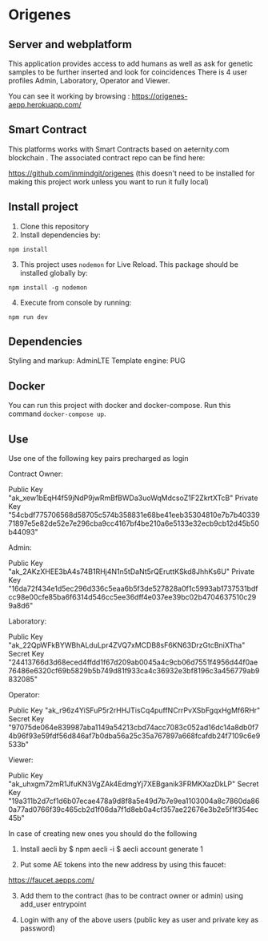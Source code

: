# Origenes 

## Server and webplatform

This application provides access to add humans as well as ask for genetic samples to be further inserted and look for coincidences
There is 4 user profiles Admin, Laboratory, Operator and Viewer.

You can see it working by browsing : https://origenes-aepp.herokuapp.com/

## Smart Contract

This platforms works with Smart Contracts based on aeternity.com blockchain . The associated contract repo can be find here: 

https://github.com/inmindgit/origenes (this doesn't need to be installed for making this project work unless you want to run it fully local)

## Install project
1. Clone this repository
2. Install dependencies by: 
  
  `npm install`

3. This project uses `nodemon` for Live Reload. This package should be installed globally by:

  `npm install -g nodemon`

4. Execute from console by running: 
  
  `npm run dev`

## Dependencies

  Styling and markup: AdminLTE
  Template engine: PUG

## Docker
You can run this project with docker and docker-compose.
Run this command `docker-compose up`.

## Use

Use one of the following key pairs precharged as login

Contract Owner:

Public Key "ak_xew1bEqH4f59jNdP9jwRmBfBWDa3uoWqMdcsoZ1F2ZkrtXTcB"
Private Key "54cbdf775706568d58705c574b358831e68be41eeb35304810e7b7b4033971897e5e82de52e7e296cba9cc4167bf4be210a6e5133e32ecb9cb12d45b50b44093"

Admin:

Public Key "ak_2AKzXHEE3bA4s74B1RHj4N1n5tDaNt5rQEruttKSkd8JhhKs6U"
Private Key "16da72f434e1d5ec296d336c5eaa6b5f3de527828a0f1c5993ab1737531bdfcc98e00cfe85ba6f6314d546cc5ee36dff4e037ee39bc02b4704637510c299a8d6"

Laboratory:

Public Key "ak_22QpWFkBYWBhALduLpr4ZVQ7xMCDB8sF6KN63DrzGtcBniXTha"
Secret Key "24413766d3d68eced4ffdd1f67d209ab0045a4c9cb06d7551f4956d44f0ae76486e6320cf69b5829b5b749d81f933ca4c36932e3bf8196c3a456779ab9832085"

Operator:

Public Key "ak_r96z4YiSFuP5r2rHHJTisCq4puffNCrrPvXSbFgqxHgMf6RHr"
Secret Key "97075de064e839987aba1149a54213cbd74acc7083c052ad16dc14a8db0f74b96f93e59fdf56d846af7b0dba56a25c35a767897a668fcafdb24f7109c6e9533b"

Viewer:

Public Key "ak_uhxgm72mR1JfuKN3VgZAk4EdmgYj7XEBganik3FRMKXazDkLP"
Secret Key "19a311b2d7cf1d6b07ecae478a9d8f8a5e49d7b7e9ea1103004a8c7860da860a77ad0766f39c465cb2d1f06da7f1d8eb0a4cf357ae22676e3b2e5f1f354ec45b"

In case of creating new ones you should do the following

1. Install aecli by
$ npm aecli -i
$ aecli account generate 1

2. Put some AE tokens into the new address by using this faucet:

https://faucet.aepps.com/

3. Add them to the contract (has to be contract owner or admin) using add_user entrypoint

4. Login with any of the above users (public key as user and private key as password)
